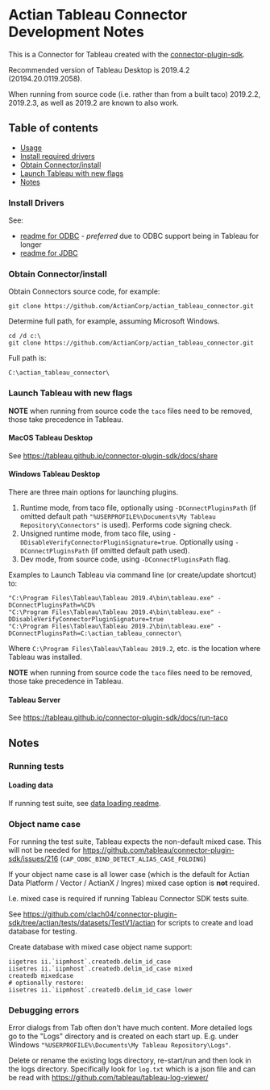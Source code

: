 # Actian Tableau Connector Development Notes


This is a Connector for Tableau created with the [connector-plugin-sdk](https://github.com/tableau/connector-plugin-sdk).

Recommended version of Tableau Desktop is 2019.4.2 (20194.20.0119.2058).

When running from source code (i.e. rather than from a built taco) 2019.2.2, 2019.2.3, as well as 2019.2 are known to also work.

Table of contents
-----------------

  * [Usage](#usage)
  * [Install required drivers](#install-drivers)
  * [Obtain Connector/install](#obtain-connector-install)
  * [Launch Tableau with new flags](#launch-tableau-with-new-flags)
  * [Notes](#notes)

### Install Drivers

See:

  * [readme for ODBC](actian_odbc/README.md) - *preferred* due to ODBC support being in Tableau for longer
  * [readme for JDBC](actian_jdbc/README.md)


### Obtain Connector/install

Obtain Connectors source code, for example:

    git clone https://github.com/ActianCorp/actian_tableau_connector.git

Determine full path, for example, assuming Microsoft Windows.

    cd /d c:\
    git clone https://github.com/ActianCorp/actian_tableau_connector.git

Full path is:

    C:\actian_tableau_connector\

### Launch Tableau with new flags

**NOTE** when running from source code the `taco` files need to be removed, those take precedence in Tableau.

#### MacOS Tableau Desktop

See https://tableau.github.io/connector-plugin-sdk/docs/share

#### Windows Tableau Desktop

There are three main options for launching plugins.

  1. Runtime mode, from taco file, optionally using `-DConnectPluginsPath` (if omitted default path `"%USERPROFILE%\Documents\My Tableau Repository\Connectors"` is used). Performs code signing check.
  2. Unsigned runtime mode, from taco file, using `-DDisableVerifyConnectorPluginSignature=true`. Optionally using `-DConnectPluginsPath` (if omitted default path used).
  3. Dev mode, from source code, using `-DConnectPluginsPath` flag.

Examples to Launch Tableau via command line (or create/update shortcut) to:

    "C:\Program Files\Tableau\Tableau 2019.4\bin\tableau.exe" -DConnectPluginsPath=%CD%
    "C:\Program Files\Tableau\Tableau 2019.4\bin\tableau.exe" -DDisableVerifyConnectorPluginSignature=true
    "C:\Program Files\Tableau\Tableau 2019.2\bin\tableau.exe" -DConnectPluginsPath=C:\actian_tableau_connector\

Where `C:\Program Files\Tableau\Tableau 2019.2`, etc. is the location where Tableau was installed.

**NOTE** when running from source code the `taco` files need to be removed, those take precedence in Tableau.

#### Tableau Server

See https://tableau.github.io/connector-plugin-sdk/docs/run-taco




Notes
-----


### Running tests

#### Loading data

If running test suite, see [data loading readme](https://github.com/clach04/connector-plugin-sdk/tree/actian/tests/datasets/TestV1/actian/README.md).

### Object name case

For running the test suite, Tableau expects the non-default mixed case. This will not be needed for https://github.com/tableau/connector-plugin-sdk/issues/216 (`CAP_ODBC_BIND_DETECT_ALIAS_CASE_FOLDING`)

If your object name case is all lower case (which is the default for Actian Data Platform / Vector / ActianX / Ingres) mixed case option is **not** required.

I.e. mixed case is required if running Tableau Connector SDK tests suite.

See https://github.com/clach04/connector-plugin-sdk/tree/actian/tests/datasets/TestV1/actian for scripts to create and load database for testing.

Create database with mixed case object name support:

    iigetres ii.`iipmhost`.createdb.delim_id_case
    iisetres ii.`iipmhost`.createdb.delim_id_case mixed
    createdb mixedcase
    # optionally restore:
    iisetres ii.`iipmhost`.createdb.delim_id_case lower

### Debugging errors

Error dialogs from Tab often don't have much content. More detailed logs go to the "Logs" directory and is created on each start up. E.g. under Windows `"%USERPROFILE%\Documents\My Tableau Repository\Logs"`.

Delete or rename the existing logs directory, re-start/run and then look in the logs directory. Specifically look for `log.txt` which is a json file and can be read with https://github.com/tableau/tableau-log-viewer/

